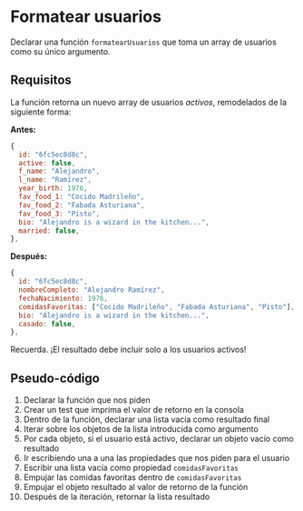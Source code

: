 # Formatear usuarios

Declarar una función `formatearUsuarios` que toma un array de usuarios como su único argumento.

## Requisitos

La función retorna un nuevo array de usuarios _activos_, remodelados de la siguiente forma:

**Antes:**

```js
{
  id: "6fc5ec8d8c",
  active: false,
  f_name: "Alejandro",
  l_name: "Ramírez",
  year_birth: 1976,
  fav_food_1: "Cocido Madrileño",
  fav_food_2: "Fabada Asturiana",
  fav_food_3: "Pisto",
  bio: "Alejandro is a wizard in the kitchen...",
  married: false,
},
```

**Después:**

```js
{
  id: "6fc5ec8d8c",
  nombreCompleto: "Alejandro Ramírez",
  fechaNacimiento: 1976,
  comidasFavoritas: ["Cocido Madrileño", "Fabada Asturiana", "Pisto"],
  bio: "Alejandro is a wizard in the kitchen...",
  casado: false,
},
```

Recuerda. ¡El resultado debe incluir solo a los usuarios activos!

## Pseudo-código

1. Declarar la función que nos piden
2. Crear un test que imprima el valor de retorno en la consola
3. Dentro de la función, declarar una lista vacía como resultado final
4. Iterar sobre los objetos de la lista introducida como argumento
5. Por cada objeto, si el usuario está activo, declarar un objeto vacío como resultado
6. Ir escribiendo una a una las propiedades que nos piden para el usuario
7. Escribir una lista vacía como propiedad `comidasFavoritas`
8. Empujar las comidas favoritas dentro de `comidasFavoritas`
9. Empujar el objeto resultado al valor de retorno de la función
10. Después de la iteración, retornar la lista resultado
